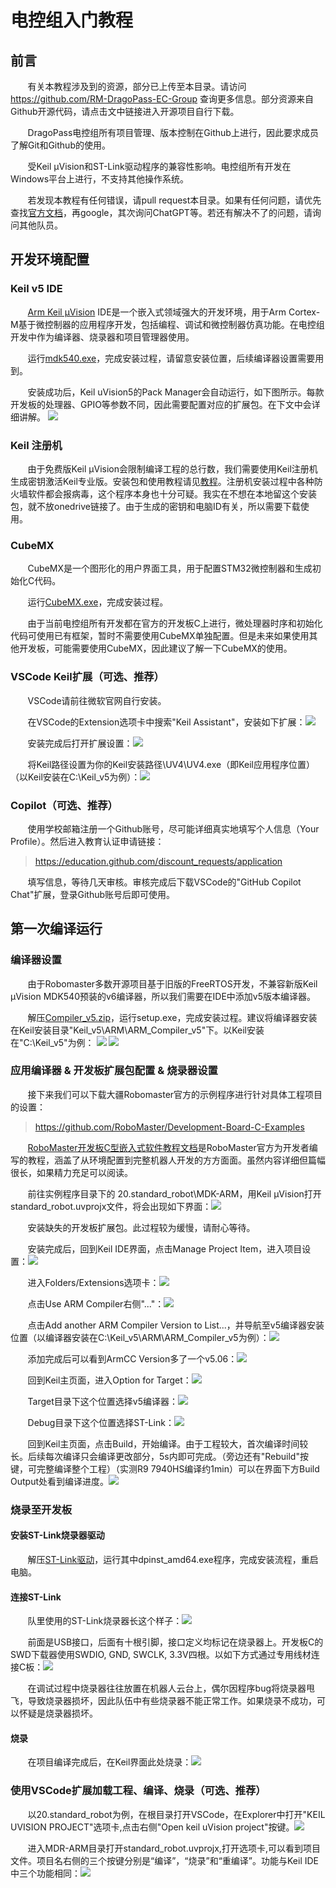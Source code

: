 # 电控组入门教程
## 前言
&nbsp;&nbsp;&nbsp;&nbsp;&nbsp;&nbsp;
有关本教程涉及到的资源，部分已上传至本目录。请访问 https://github.com/RM-DragoPass-EC-Group 查询更多信息。部分资源来自Github开源代码，请点击文中链接进入开源项目自行下载。

&nbsp;&nbsp;&nbsp;&nbsp;&nbsp;&nbsp;
DragoPass电控组所有项目管理、版本控制在Github上进行，因此要求成员了解Git和Github的使用。

&nbsp;&nbsp;&nbsp;&nbsp;&nbsp;&nbsp;
受Keil µVision和ST-Link驱动程序的兼容性影响。电控组所有开发在Windows平台上进行，不支持其他操作系统。

&nbsp;&nbsp;&nbsp;&nbsp;&nbsp;&nbsp;
若发现本教程有任何错误，请pull request本目录。如果有任何问题，请优先查找[官方文档](./Docs)，再google，其次询问ChatGPT等。若还有解决不了的问题，请询问其他队员。

## 开发环境配置
### Keil v5 IDE
&nbsp;&nbsp;&nbsp;&nbsp;&nbsp;&nbsp;
[Arm Keil µVision](https://cuhko365-my.sharepoint.com/:f:/g/personal/123090823_link_cuhk_edu_cn/EvkIzlm_j8ZChO_C-2iTR_wBNjz43P8G0YBSb_AiGYvgWg?e=t37jqC) IDE是一个嵌入式领域强大的开发环境，用于Arm Cortex-M基于微控制器的应用程序开发，包括编程、调试和微控制器仿真功能。在电控组开发中作为编译器、烧录器和项目管理器使用。

&nbsp;&nbsp;&nbsp;&nbsp;&nbsp;&nbsp;
运行[mdk540.exe](https://cuhko365-my.sharepoint.com/:f:/g/personal/123090823_link_cuhk_edu_cn/EvkIzlm_j8ZChO_C-2iTR_wBNjz43P8G0YBSb_AiGYvgWg?e=t37jqC)，完成安装过程，请留意安装位置，后续编译器设置需要用到。

&nbsp;&nbsp;&nbsp;&nbsp;&nbsp;&nbsp;
安装成功后，Keil uVision5的Pack Manager会自动运行，如下图所示。每款开发板的处理器、GPIO等参数不同，因此需要配置对应的扩展包。在下文中会详细讲解。
![](./Images/Pack_Manager.png)

### Keil 注册机
&nbsp;&nbsp;&nbsp;&nbsp;&nbsp;&nbsp;
由于免费版Keil µVision会限制编译工程的总行数，我们需要使用Keil注册机生成密钥激活Keil专业版。安装包和使用教程请见[教程](https://blog.csdn.net/wy1948/article/details/113530260)。注册机安装过程中各种防火墙软件都会报病毒，这个程序本身也十分可疑。我实在不想在本地留这个安装包，就不放onedrive链接了。由于生成的密钥和电脑ID有关，所以需要下载使用。

### CubeMX
&nbsp;&nbsp;&nbsp;&nbsp;&nbsp;&nbsp;
CubeMX是一个图形化的用户界面工具，用于配置STM32微控制器和生成初始化C代码。

&nbsp;&nbsp;&nbsp;&nbsp;&nbsp;&nbsp;
运行[CubeMX.exe](https://cuhko365-my.sharepoint.com/:f:/g/personal/123090823_link_cuhk_edu_cn/EvkIzlm_j8ZChO_C-2iTR_wBNjz43P8G0YBSb_AiGYvgWg?e=t37jqC)，完成安装过程。

&nbsp;&nbsp;&nbsp;&nbsp;&nbsp;&nbsp;
由于当前电控组所有开发都在官方的开发板C上进行，微处理器时序和初始化代码可使用已有框架，暂时不需要使用CubeMX单独配置。但是未来如果使用其他开发板，可能需要使用CubeMX，因此建议了解一下CubeMX的使用。

### VSCode Keil扩展（可选、推荐）
&nbsp;&nbsp;&nbsp;&nbsp;&nbsp;&nbsp;
VSCode请前往微软官网自行安装。

&nbsp;&nbsp;&nbsp;&nbsp;&nbsp;&nbsp;
在VSCode的Extension选项卡中搜索"Keil Assistant"，安装如下扩展：![](./Images/VSCode_Extension.png)

&nbsp;&nbsp;&nbsp;&nbsp;&nbsp;&nbsp;
安装完成后打开扩展设置：![](./Images/Extension_Setting_Entry.png) 

&nbsp;&nbsp;&nbsp;&nbsp;&nbsp;&nbsp;
将Keil路径设置为你的Keil安装路径\UV4\UV4.exe（即Keil应用程序位置）（以Keil安装在C:\Keil_v5为例）：![](./Images/Extension_Keil_Path.png)

### Copilot（可选、推荐）
&nbsp;&nbsp;&nbsp;&nbsp;&nbsp;&nbsp;
使用学校邮箱注册一个Github账号，尽可能详细真实地填写个人信息（Your Profile）。然后进入教育认证申请链接：
>https://education.github.com/discount_requests/application

&nbsp;&nbsp;&nbsp;&nbsp;&nbsp;&nbsp;
填写信息，等待几天审核。审核完成后下载VSCode的"GitHub Copilot Chat"扩展，登录Github账号后即可使用。

## 第一次编译运行
### 编译器设置
&nbsp;&nbsp;&nbsp;&nbsp;&nbsp;&nbsp;
由于Robomaster多数开源项目基于旧版的FreeRTOS开发，不兼容新版Keil µVision MDK540预装的v6编译器，所以我们需要在IDE中添加v5版本编译器。

&nbsp;&nbsp;&nbsp;&nbsp;&nbsp;&nbsp;
解压[Compiler_v5.zip](https://cuhko365-my.sharepoint.com/:f:/g/personal/123090823_link_cuhk_edu_cn/EvkIzlm_j8ZChO_C-2iTR_wBNjz43P8G0YBSb_AiGYvgWg?e=t37jqC)，运行setup.exe，完成安装过程。建议将编译器安装在Keil安装目录"Keil_v5\ARM\ARM_Compiler_v5"下。以Keil安装在"C:\Keil_v5"为例：
![](./Images/Compiler2.png) ![](./Images/Compiler1.png)

### 应用编译器 & 开发板扩展包配置 & 烧录器设置
&nbsp;&nbsp;&nbsp;&nbsp;&nbsp;&nbsp;
接下来我们可以下载大疆Robomaster官方的示例程序进行针对具体工程项目的设置：
>https://github.com/RoboMaster/Development-Board-C-Examples

&nbsp;&nbsp;&nbsp;&nbsp;&nbsp;&nbsp;
[RoboMaster开发板C型嵌入式软件教程文档](https://github.com/RoboMaster/Development-Board-C-Examples/blob/master/RoboMaster%E5%BC%80%E5%8F%91%E6%9D%BFC%E5%9E%8B%E5%B5%8C%E5%85%A5%E5%BC%8F%E8%BD%AF%E4%BB%B6%E6%95%99%E7%A8%8B%E6%96%87%E6%A1%A3.pdf)是RoboMaster官方为开发者编写的教程，涵盖了从环境配置到完整机器人开发的方方面面。虽然内容详细但篇幅很长，如果精力充足可以阅读。

&nbsp;&nbsp;&nbsp;&nbsp;&nbsp;&nbsp;
前往实例程序目录下的 20.standard_robot\MDK-ARM，用Keil µVision打开standard_robot.uvprojx文件，将会出现如下界面：![](./Images/Dev_board_pack.png)

&nbsp;&nbsp;&nbsp;&nbsp;&nbsp;&nbsp;
安装缺失的开发板扩展包。此过程较为缓慢，请耐心等待。 

&nbsp;&nbsp;&nbsp;&nbsp;&nbsp;&nbsp;
安装完成后，回到Keil IDE界面，点击Manage Project Item，进入项目设置：![](./Images/Add_Compiler.png)

&nbsp;&nbsp;&nbsp;&nbsp;&nbsp;&nbsp;
进入Folders/Extensions选项卡：![](./Images/Add_Compiler2.png)

&nbsp;&nbsp;&nbsp;&nbsp;&nbsp;&nbsp;
点击Use ARM Compiler右侧"..."：![](./Images/Add_Compiler3.png)

&nbsp;&nbsp;&nbsp;&nbsp;&nbsp;&nbsp;
点击Add another ARM Compiler Version to List...，并导航至v5编译器安装位置（以编译器安装在C:\Keil_v5\ARM\ARM_Compiler_v5为例）：![](./Images/Add_Compiler4.png)

&nbsp;&nbsp;&nbsp;&nbsp;&nbsp;&nbsp;
添加完成后可以看到ArmCC Version多了一个v5.06：![](./Images/Add_Compiler5.png)

&nbsp;&nbsp;&nbsp;&nbsp;&nbsp;&nbsp;
回到Keil主页面，进入Option for Target：![](./Images/Change_Compiler.png)

&nbsp;&nbsp;&nbsp;&nbsp;&nbsp;&nbsp;
Target目录下这个位置选择v5编译器：![](./Images/Target.png)

&nbsp;&nbsp;&nbsp;&nbsp;&nbsp;&nbsp;
Debug目录下这个位置选择ST-Link：![](./Images/Debugger.png)

&nbsp;&nbsp;&nbsp;&nbsp;&nbsp;&nbsp;
回到Keil主页面，点击Build，开始编译。由于工程较大，首次编译时间较长。后续每次编译只会编译更改部分，5s内即可完成。（旁边还有"Rebuild"按键，可完整编译整个工程）（实测R9 7940HS编译约1min）可以在界面下方Build Output处看到编译进度。![](./Images/Build.png)

### 烧录至开发板
#### 安装ST-Link烧录器驱动
&nbsp;&nbsp;&nbsp;&nbsp;&nbsp;&nbsp;
解压[ST-Link驱动](https://cuhko365-my.sharepoint.com/:f:/g/personal/123090823_link_cuhk_edu_cn/EvkIzlm_j8ZChO_C-2iTR_wBNjz43P8G0YBSb_AiGYvgWg?e=t37jqC)，运行其中dpinst_amd64.exe程序，完成安装流程，重启电脑。

#### 连接ST-Link
&nbsp;&nbsp;&nbsp;&nbsp;&nbsp;&nbsp;
队里使用的ST-Link烧录器长这个样子：![](./Images/STLink.png)

&nbsp;&nbsp;&nbsp;&nbsp;&nbsp;&nbsp;
前面是USB接口，后面有十根引脚，接口定义均标记在烧录器上。开发板C的SWD下载器使用SWDIO, GND, SWCLK, 3.3V四根。以如下方式通过专用线材连接C板：![](./Images/Connect_Debugger.png)

&nbsp;&nbsp;&nbsp;&nbsp;&nbsp;&nbsp;
在调试过程中烧录器往往放置在机器人云台上，偶尔因程序bug将烧录器甩飞，导致烧录器损坏，因此队伍中有些烧录器不能正常工作。如果烧录不成功，可以怀疑是烧录器损坏。

#### 烧录
&nbsp;&nbsp;&nbsp;&nbsp;&nbsp;&nbsp;
在项目编译完成后，在Keil界面此处烧录：![](./Images/Flash.png)

### 使用VSCode扩展加载工程、编译、烧录（可选、推荐）
&nbsp;&nbsp;&nbsp;&nbsp;&nbsp;&nbsp;
以20.standard_robot为例，在根目录打开VSCode，在Explorer中打开"KEIL UVISION PROJECT"选项卡,点击右侧"Open keil uVision project"按键。![](./Images/VSCode_Open_Project.png)

&nbsp;&nbsp;&nbsp;&nbsp;&nbsp;&nbsp;
进入MDR-ARM目录打开standard_robot.uvprojx,打开选项卡,可以看到项目文件。项目名右侧的三个按键分别是“编译”，“烧录”和“重编译”。功能与Keil IDE中三个功能相同：![](./Images/VSCode_File_Bar.png)